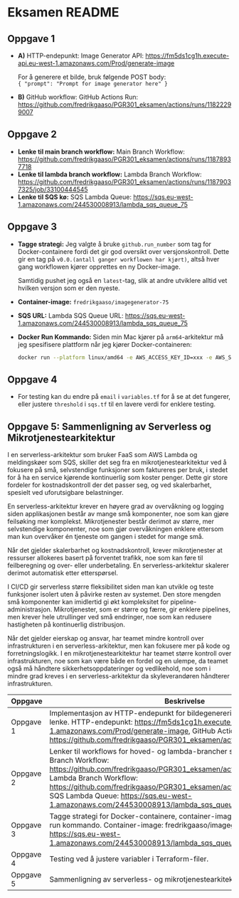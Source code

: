 # Eksamen README

## Oppgave 1

- **A)** HTTP-endepunkt: Image Generator API: https://fm5ds1cg1h.execute-api.eu-west-1.amazonaws.com/Prod/generate-image

  For å generere et bilde, bruk følgende POST body:  
  `{ "prompt": "Prompt for image generator here" }`

- **B)** GitHub workflow: GitHub Actions Run: https://github.com/fredrikgaaso/PGR301_eksamen/actions/runs/11822299007

## Oppgave 2

- **Lenke til main branch workflow:** Main Branch Workflow: https://github.com/fredrikgaaso/PGR301_eksamen/actions/runs/11878937718
- **Lenke til lambda branch workflow:** Lambda Branch Workflow: https://github.com/fredrikgaaso/PGR301_eksamen/actions/runs/11879037325/job/33100444545
- **Lenke til SQS kø:** SQS Lambda Queue: https://sqs.eu-west-1.amazonaws.com/244530008913/lambda_sqs_queue_75

## Oppgave 3

- **Tagge strategi:**
  Jeg valgte å bruke `github.run_number` som tag for Docker-containere fordi det gir god oversikt over versjonskontroll. Dette gir en tag på `v0.0.(antall ganger workflowen har kjørt)`, altså hver gang workflowen kjører opprettes en ny Docker-image.

  Samtidig pushet jeg også en `latest`-tag, slik at andre utviklere alltid vet hvilken versjon som er den nyeste.

- **Container-image:** `fredrikgaaso/imagegenerator-75`

- **SQS URL:** Lambda SQS Queue URL: https://sqs.eu-west-1.amazonaws.com/244530008913/lambda_sqs_queue_75

- **Docker Run Kommando:**
  Siden min Mac kjører på `arm64`-arkitektur må jeg spesifisere plattform når jeg kjører Docker-containeren:
  ```sh
  docker run --platform linux/amd64 -e AWS_ACCESS_KEY_ID=xxx -e AWS_SECRET_ACCESS_KEY=yyy -e SQS_QUEUE_URL=<SQS_QUEUE_URL> _dockerhub_user/repo_ "me on top of a pyramid"
  ```

## Oppgave 4

- For testing kan du endre på `email` i `variables.tf` for å se at det fungerer, eller justere `threshold` i `sqs.tf` til en lavere verdi for enklere testing.

## Oppgave 5: Sammenligning av Serverless og Mikrotjenestearkitektur

I en serverless-arkitektur som bruker FaaS som AWS Lambda og meldingskøer som SQS, skiller det seg fra en mikrotjenestearkitektur ved å fokusere på små, selvstendige funksjoner som faktureres per bruk, i stedet for å ha en service kjørende kontinuerlig som koster penger. Dette gir store fordeler for kostnadskontroll der det passer seg, og ved skalerbarhet, spesielt ved uforutsigbare belastninger.

En serverless-arkitektur krever en høyere grad av overvåkning og logging siden applikasjonen består av mange små komponenter, noe som kan gjøre feilsøking mer komplekst. Mikrotjenester består derimot av større, mer selvstendige komponenter, noe som gjør overvåkningen enklere ettersom man kun overvåker én tjeneste om gangen i stedet for mange små.

Når det gjelder skalerbarhet og kostnadskontroll, krever mikrotjenester at ressurser allokeres basert på forventet trafikk, noe som kan føre til feilberegning og over- eller underbetaling. En serverless-arkitektur skalerer derimot automatisk etter etterspørsel.

I CI/CD gir serverless større fleksibilitet siden man kan utvikle og teste funksjoner isolert uten å påvirke resten av systemet. Den store mengden små komponenter kan imidlertid gi økt kompleksitet for pipeline-administrasjon. Mikrotjenester, som er større og færre, gir enklere pipelines, men krever hele utrullinger ved små endringer, noe som kan redusere hastigheten på kontinuerlig distribusjon.

Når det gjelder eierskap og ansvar, har teamet mindre kontroll over infrastrukturen i en serverless-arkitektur, men kan fokusere mer på kode og forretningslogikk. I en mikrotjenestearkitektur har teamet større kontroll over infrastrukturen, noe som kan være både en fordel og en ulempe, da teamet også må håndtere sikkerhetsoppdateringer og vedlikehold, noe som i mindre grad kreves i en serverless-arkitektur da skyleverandøren håndterer infrastrukturen.


| Oppgave | Beskrivelse                                                                                                                                                                                                                                                                                                                                                           |
|---------|-----------------------------------------------------------------------------------------------------------------------------------------------------------------------------------------------------------------------------------------------------------------------------------------------------------------------------------------------------------------------|
| Oppgave 1 | Implementasjon av HTTP-endepunkt for bildegenerering og GitHub workflow-lenke. HTTP-endepunkt: https://fm5ds1cg1h.execute-api.eu-west-1.amazonaws.com/Prod/generate-image, GitHub Actions Run: https://github.com/fredrikgaaso/PGR301_eksamen/actions/runs/11822299007.                                                                                               |
| Oppgave 2 | Lenker til workflows for hoved- og lambda-brancher samt SQS-kø. Main Branch Workflow: https://github.com/fredrikgaaso/PGR301_eksamen/actions/runs/11878937718, Lambda Branch Workflow: https://github.com/fredrikgaaso/PGR301_eksamen/actions/runs/11879037325, SQS Lambda Queue: https://sqs.eu-west-1.amazonaws.com/244530008913/lambda_sqs_queue_75. |
| Oppgave 3 | Tagge strategi for Docker-containere, container-image informasjon og Docker run kommando. Container-image: fredrikgaaso/imagegenerator-75 SQS lenke: https://sqs.eu-west-1.amazonaws.com/244530008913/lambda_sqs_queue_75.                                                                                                                                            |
| Oppgave 4 | Testing ved å justere variabler i Terraform-filer.                                                                                                                                                                                                                                                                                                                    |
| Oppgave 5 | Sammenligning av serverless- og mikrotjenestearkitekturer.                                                                                                                                                                                                                                                                                                            |
